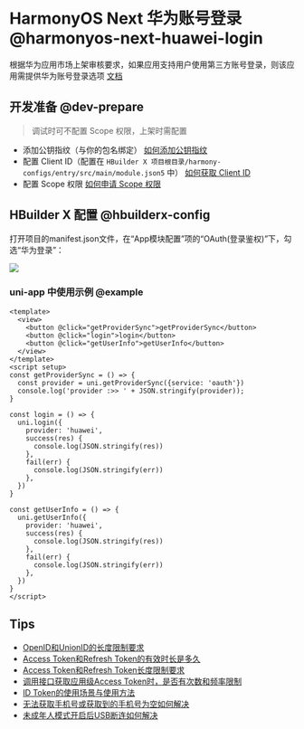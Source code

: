 # HarmonyOS Next 华为账号登录 @harmonyos-next-huawei-login <Badge text="HBuilderX 4.31+" />

根据华为应用市场上架审核要求，如果应用支持用户使用第三方账号登录，则该应用需提供华为账号登录选项 [文档](https://developer.huawei.com/consumer/cn/doc/harmonyos-guides-V5/account-detailedrules-V5)

## 开发准备 @dev-prepare

> 调试时可不配置 Scope 权限，上架时需配置

- 添加公钥指纹（与你的包名绑定） [如何添加公钥指纹](https://developer.huawei.com/consumer/cn/doc/harmonyos-guides-V5/application-dev-overview-V5#section1726913517284)
- 配置 Client ID（配置在 `HBuilder X 项目根目录/harmony-configs/entry/src/main/module.json5` 中） [如何获取 Client ID](https://developer.huawei.com/consumer/cn/doc/harmonyos-guides-V5/account-client-id-V5)
- 配置 Scope 权限 [如何申请 Scope 权限](https://developer.huawei.com/consumer/cn/doc/harmonyos-guides-V5/account-config-permissions-V5)

## HBuilder X 配置 @hbuilderx-config

打开项目的manifest.json文件，在“App模块配置”项的“OAuth(登录鉴权)”下，勾选“华为登录”：

![](https://web-ext-storage.dcloud.net.cn/doc/app/oauth/manifest-oauto-huawei.jpg)

### uni-app 中使用示例 @example

```vue
<template>
  <view>
    <button @click="getProviderSync">getProviderSync</button>
    <button @click="login">login</button>
    <button @click="getUserInfo">getUserInfo</button>
  </view>
</template>
<script setup>
const getProviderSync = () => {
  const provider = uni.getProviderSync({service: 'oauth'})
  console.log('provider :>> ' + JSON.stringify(provider));
}

const login = () => {
  uni.login({
    provider: 'huawei',
    success(res) {
      console.log(JSON.stringify(res))
    },
    fail(err) {
      console.log(JSON.stringify(err))
    },
  })
}

const getUserInfo = () => {
  uni.getUserInfo({
    provider: 'huawei',
    success(res) {
      console.log(JSON.stringify(res))
    },
    fail(err) {
      console.log(JSON.stringify(err))
    },
  })
}
</script>

```

## Tips

- [OpenID和UnionID的长度限制要求](https://developer.huawei.com/consumer/cn/doc/harmonyos-guides-V5/account-faq-1-V5)
- [Access Token和Refresh Token的有效时长是多久](https://developer.huawei.com/consumer/cn/doc/harmonyos-guides-V5/account-faq-2-V5)
- [Access Token和Refresh Token长度限制要求](https://developer.huawei.com/consumer/cn/doc/harmonyos-guides-V5/account-faq-3-V5)
- [调用接口获取应用级Access Token时，是否有次数和频率限制](https://developer.huawei.com/consumer/cn/doc/harmonyos-guides-V5/account-faq-4-V5)
- [ID Token的使用场景与使用方法](https://developer.huawei.com/consumer/cn/doc/harmonyos-guides-V5/account-faq-7-V5)
- [无法获取手机号或获取到的手机号为空如何解决](https://developer.huawei.com/consumer/cn/doc/harmonyos-guides-V5/account-faq-6-V5)
- [未成年人模式开启后USB断连如何解决](https://developer.huawei.com/consumer/cn/doc/harmonyos-guides-V5/account-faq-8-V5)
